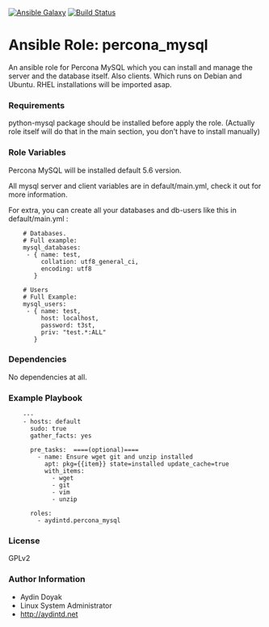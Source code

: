 [![Ansible Galaxy](https://img.shields.io/badge/ansible--galaxy-percona__mysql-blue.svg)](https://galaxy.ansible.com/list#/roles/5068) [![Build Status](https://travis-ci.org/systemli/ansible-sshd.svg)](https://travis-ci.org/systemli/percona_mysql)


# Ansible Role: percona_mysql

An ansible role for Percona MySQL which you can install and manage the server and the database itself. Also clients.
 Which runs on Debian and Ubuntu.  RHEL installations will be imported asap.

### Requirements

python-mysql package should be installed before apply the role. (Actually role itself will do that in the main section, you don't have to install manually)

### Role Variables

Percona MySQL will be installed default 5.6 version.

All mysql server and client variables are in default/main.yml, check it out for more information.

For extra, you can create all your databases and db-users like this in default/main.yml :

        # Databases.
        # Full example:
        mysql_databases:
         - { name: test, 
             collation: utf8_general_ci, 
             encoding: utf8 
           }
        
        # Users
        # Full Example:
        mysql_users:
         - { name: test, 
             host: localhost, 
             password: t3st, 
             priv: "test.*:ALL"
           }
        
### Dependencies

No dependencies at all.

### Example Playbook
        ---
        - hosts: default
          sudo: true
          gather_facts: yes
        
          pre_tasks:  ====(optional)==== 
            - name: Ensure wget git and unzip installed
              apt: pkg={{item}} state=installed update_cache=true
              with_items:
                - wget
                - git
                - vim
                - unzip
        
          roles:
            - aydintd.percona_mysql
        
### License

GPLv2

### Author Information

- Aydin Doyak 
- Linux System Administrator 
- http://aydintd.net


